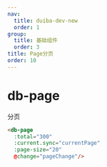 ```yaml
---
nav:
  title: duiba-dev-new
  order: 1
group:
  title: 基础组件
  order: 3
title: Page分页
order: 10
---
```


# db-page
分页

```html
<db-page
  :total="300"
  :current.sync="currentPage"
  :page-size="20"
  @change="pageChange"/>
```

